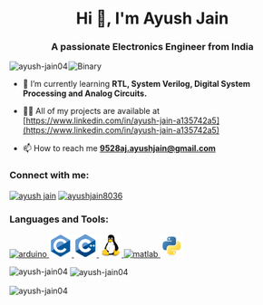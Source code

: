 <h1 align="center">Hi 👋, I'm Ayush Jain</h1>
<h3 align="center">A passionate Electronics Engineer from India</h3>

<img align="right" alt="Binary" width="400" src="https://i.pinimg.com/originals/d4/81/f3/d481f3c72e283309071f79e01b05c06d.gif">

<p align="left"> <img src="https://komarev.com/ghpvc/?username=ayush-jain04&label=Profile%20views&color=0e75b6&style=flat" alt="ayush-jain04" /> </p>

- 🌱 I’m currently learning **RTL, System Verilog, Digital System Processing and Analog Circuits.**

- 👨‍💻 All of my projects are available at [https://www.linkedin.com/in/ayush-jain-a135742a5](https://www.linkedin.com/in/ayush-jain-a135742a5)

- 📫 How to reach me **9528aj.ayushjain@gmail.com**

<h3 align="left">Connect with me:</h3>
<p align="left">
<a href="https://linkedin.com/in/ayush jain" target="blank"><img align="center" src="https://raw.githubusercontent.com/rahuldkjain/github-profile-readme-generator/master/src/images/icons/Social/linked-in-alt.svg" alt="ayush jain" height="30" width="40" /></a>
<a href="https://instagram.com/ayushjain8036" target="blank"><img align="center" src="https://raw.githubusercontent.com/rahuldkjain/github-profile-readme-generator/master/src/images/icons/Social/instagram.svg" alt="ayushjain8036" height="30" width="40" /></a>
</p>

<h3 align="left">Languages and Tools:</h3>
<p align="left"> <a href="https://www.arduino.cc/" target="_blank" rel="noreferrer"> <img src="https://cdn.worldvectorlogo.com/logos/arduino-1.svg" alt="arduino" width="40" height="40"/> </a> <a href="https://www.cprogramming.com/" target="_blank" rel="noreferrer"> <img src="https://raw.githubusercontent.com/devicons/devicon/master/icons/c/c-original.svg" alt="c" width="40" height="40"/> </a> <a href="https://www.w3schools.com/cpp/" target="_blank" rel="noreferrer"> <img src="https://raw.githubusercontent.com/devicons/devicon/master/icons/cplusplus/cplusplus-original.svg" alt="cplusplus" width="40" height="40"/> </a> <a href="https://www.linux.org/" target="_blank" rel="noreferrer"> <img src="https://raw.githubusercontent.com/devicons/devicon/master/icons/linux/linux-original.svg" alt="linux" width="40" height="40"/> </a> <a href="https://www.mathworks.com/" target="_blank" rel="noreferrer"> <img src="https://upload.wikimedia.org/wikipedia/commons/2/21/Matlab_Logo.png" alt="matlab" width="40" height="40"/> </a> <a href="https://www.python.org" target="_blank" rel="noreferrer"> <img src="https://raw.githubusercontent.com/devicons/devicon/master/icons/python/python-original.svg" alt="python" width="40" height="40"/> </a> </p>

<p><img align="left" src="https://github-readme-stats.vercel.app/api/top-langs?username=ayush-jain04&show_icons=true&locale=en&layout=compact" alt="ayush-jain04" /></p>

<p>&nbsp;<img align="center" src="https://github-readme-stats.vercel.app/api?username=ayush-jain04&show_icons=true&locale=en" alt="ayush-jain04" /></p>

<p><img align="center" src="https://github-readme-streak-stats.herokuapp.com/?user=ayush-jain04&" alt="ayush-jain04" /></p>
